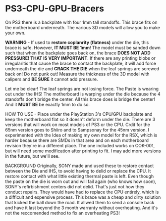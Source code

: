 # PS3-CPU-GPU-Bracers
On PS3 there is a backplate with four 1mm tall standoffs. This brace fits on the motherboard underneath. The various 3D models will allow you to make your own.

**WARNING** - If used to **restore coplanrity (flatness)** under the die, this brace is safe. However, **IT MUST BE 1mm**! The model must be sanded down such that when the backplate goes back on, the brace **DOES NOT ADD PRESSURE! THAT IS VERY IMPORTANT**. If there are any printing blobs or irregularitis that cause the brace to contact the backplate, it will add force underneath the die and **CRACK THE DIE** when the leaf springs are screwed back on! Do not punk out! Measure the thickness of the 3D model with calipers and **BE SURE** it cannot add pressure.

Let me be clear! The leaf springs are not losing force. The Paste is wearing out under the IHS! The motherboard is warping under the die because the 4 standoffs don't bridge the center. All this brace does is bridge the center! And it **MUST BE** be exactly 1mm to do so.

HOW TO USE - Place under the PlayStation 3's CPU/GPU backplate and keep the motherboard flat so it doesn't deform under the die. There are 3 versions that will work on most models of PS3 or the CPU. Crdit for the 65nm version goes to Shiiro and to Sampsonay for the 45nm version. I experimented with the Idea of making my own model for the RSX, which is harder because there are SMDs in that area and on each motherboard revision they're in a different place. The one included works on COK-001, but will need some modification after printing to fit. I may add more versions in the future, but we'll see.

BACKGROUND
Originally, SONY made and used these to restore contact between the Die and IHS, to avoid having to delid or replace the CPU. It restore contact with what little existing thermal paste is left. Even though the paste on the die is worn out and will fail again (who knows how soon), SONY's refirbishment centers did not delid. That's just not how they conduct repairs. They would have had to replace the CPU entirely, which is a difficult and expensive process. This brace was a cheap and dirty solution that kicked the ball down the road. It allwed them to send a console back and have it last beyond the 3 month warranty without overheating. And it's not the reccomended method to fix an overheating PS3!


